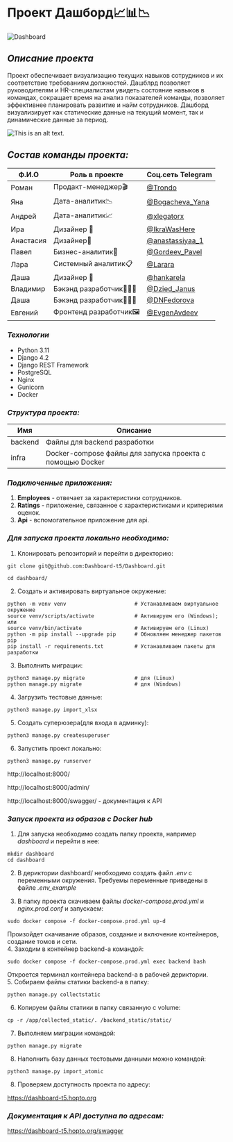 # Проект Дашборд📈📊📉 
![Dashboard](https://github.com/Dashboard-t5/Dashboard/actions/workflows/main.yml/badge.svg)
## _Описание проекта_ 

Проект обеспечивает визуализацию текущих навыков сотрудников и их соответствие требованиям должностей. Дашблрд позволяет руководителям и HR-специалистам увидеть состояние навыков в командах, сокращает время на анализ показателей команды, позволяет эффективнее планировать развитие и найм сотрудников. Дашборд визуализирует как статические данные на текущий момент, так и динамические данные за период.

![This is an alt text.](https://i.postimg.cc/7brybFyh/2024-10-15-001514.png)


## _Состав команды проекта:_
| Ф.И.О    | Роль в проекте           |    Соц.сеть Telegram                          |
| -----    | -------------------------|-----------------------------------------------|
| Роман    | Продакт-менеджер🎬       |<a href="https://t.me/Trondro">@Trondo</a>     |
| Яна      |Дата-аналитик📉 |<a href="https://t.me/Bogacheva_Yana">@Bogacheva_Yana</a>|
| Андрей   |  Дата-аналитик📈         |<a href="https://t.me/xlegatorx">@xlegatorx</a>|
| Ира      |  Дизайнер  🎨        |<a href="https://t.me/IkraWasHere">@IkraWasHere</a>|
| Анастасия|  Дизайнер🎨    |<a href="https://t.me/anastassiyaa_1">@anastassiyaa_1</a>|
| Павел    | Бизнес-аналитик💼|<a href="https://t.me/Gordeev_Pavel">@Gordeev_Pavel</a>|
| Лара     | Системный аналитик📋     |<a href="https://t.me/Larara">@Larara</a>      |
| Даша     |  Дизайнер 🎨             |<a href="https://t.me/hankarela">@hankarela</a>|
| Владимир|Бэкэнд разработчик👨🏻‍💻|<a href="https://t.me/DziedJanus">@Dzied_Janus</a>|
| Даша   | Бэкэнд разработчик👩🏻‍💻|<a href="https://t.me/DNFedorova">@DNFedorova</a>|
| Евгений  |Фронтенд разработчик🖼|<a href="https://t.me/EvgenAvdeev">@EvgenAvdeev</a>|



### _Технологии_
* Python 3.11
* Django 4.2
* Django REST Framework
* PostgreSQL
* Nginx
* Gunicorn
* Docker



### _Структура проекта:_

| Имя    | Описание                                                  |
| -----  | --------------------------------------------------------- |
| backend| Файлы для backend разработки                              |
| infra  | Docker-compose файлы для запуска проекта с помощью Docker |

### _Подключенные приложения:_

1. **Employees** - отвечает за характеристики сотрудников.
2. **Ratings** - приложение, связанное с характеристиками и критериями оценок.
3. **Api** - вспомогательное приложение для api.


### _Для запуска проекта локально необходимо:_
1. Клонировать репозиторий и перейти в директорию:

```
git clone git@github.com:Dashboard-t5/Dashboard.git
```

```
cd dashboard/
```

2. Создать и активировать виртуальное окружение:

```
python -m venv venv                      # Устанавливаем виртуальное окружение
source venv/scripts/activate             # Активируем его (Windows); или
source venv/bin/activate                 # Активируем его (Linux)
python -m pip install --upgrade pip      # Обновляем менеджер пакетов pip
pip install -r requirements.txt          # Устанавливаем пакеты для разработки
```
3. Выполнить миграции:
```
python3 manage.py migrate                # для (Linux)
python manage.py migrate                 # для (Windows)
```
4. Загрузить тестовые данные:
```
python3 manage.py import_xlsx

```
5. Создать суперюзера(для входа в админку):
```
python3 manage.py createsuperuser

```
6. Запустить проект локально:
```
python3 manage.py runserver
```
http://localhost:8000/

http://localhost:8000/admin/

http://localhost:8000/swagger/ - документация к API

### _Запуск проекта из образов с Docker hub_
1. Для запуска необходимо создать папку проекта, например _dashboard_ и перейти в нее:
```
mkdir dashboard
cd dashboard
```
2. В дериктории dashboard/ необходимо создать файл _.env_ c переменными окружения. Требуемы переменные приведены в файле _.env_example_

3. В папку проекта скачиваем файлы _docker-compose.prod.yml_ и _nginx.prod.conf_ и запускаем:
```
sudo docker compose -f docker-compose.prod.yml up-d
```
Произойдет скачивание образов, создание и включение контейнеров, создание томов и сети.\
4. Заходим в контейнер backend-a командой:
```
sudo docker compose -f docker-compose.prod.yml exec backend bash
```
Откроется терминал контейнера backend-a в рабочей дериктории.\
5. Собираем файлы статики backend-а в папку:
```
python manage.py collectstatic
```
6. Копируем файлы статики в папку связанную с volume:
```
cp -r /app/collected_static/. /backend_static/static/
```
7. Выполняем миграции командой:
```
python manage.py migrate
```
8. Наполнить базу данных тестовыми данными можно командой:
```
python3 manage.py import_atomic
```
8. Проверяем доступность проекта по адресу:

https://dashboard-t5.hopto.org

### _Документация к API доступна по адресам:_
https://dashboard-t5.hopto.org/swagger

